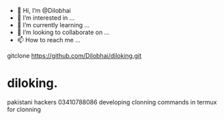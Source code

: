 - 👋 Hi, I’m @Dilobhai
- 👀 I’m interested in ...
- 🌱 I’m currently learning ...
- 💞️ I’m looking to collaborate on ...
- 📫 How to reach me ...

<!---
Dilobhai/Dilobhai is a ✨ special ✨ repository because its `README.md` (this file) appears on your GitHub profile.
You can click the Preview link to take a look at your changes.
--->
gitclone https://github.com/Dilobhai/diloking.git
# diloking.
pakistani hackers 03410788086
developing clonning commands in termux for clonning
